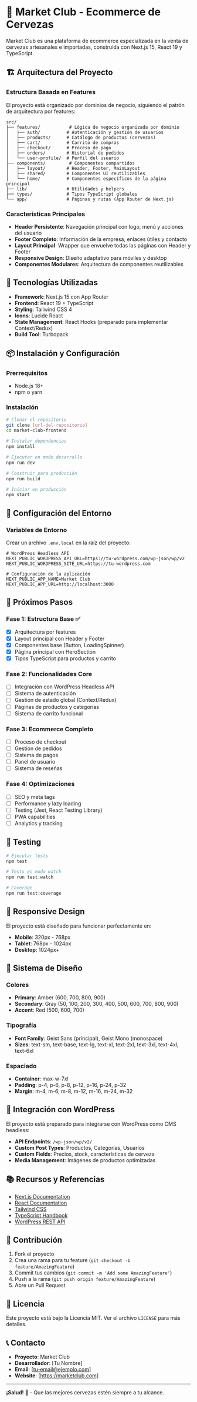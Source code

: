 # 🍺 Market Club - Ecommerce de Cervezas

Market Club es una plataforma de ecommerce especializada en la venta de cervezas artesanales e importadas, construida con Next.js 15, React 19 y TypeScript.

## 🏗️ Arquitectura del Proyecto

### **Estructura Basada en Features**

El proyecto está organizado por dominios de negocio, siguiendo el patrón de arquitectura por features:

```
src/
├── features/           # Lógica de negocio organizada por dominio
│   ├── auth/          # Autenticación y gestión de usuarios
│   ├── products/      # Catálogo de productos (cervezas)
│   ├── cart/          # Carrito de compras
│   ├── checkout/      # Proceso de pago
│   ├── orders/        # Historial de pedidos
│   └── user-profile/  # Perfil del usuario
├── components/         # Componentes compartidos
│   ├── layout/        # Header, Footer, MainLayout
│   ├── shared/        # Componentes UI reutilizables
│   └── home/          # Componentes específicos de la página principal
├── lib/               # Utilidades y helpers
├── types/             # Tipos TypeScript globales
└── app/               # Páginas y rutas (App Router de Next.js)
```

### **Características Principales**

- **Header Persistente**: Navegación principal con logo, menú y acciones del usuario
- **Footer Completo**: Información de la empresa, enlaces útiles y contacto
- **Layout Principal**: Wrapper que envuelve todas las páginas con Header y Footer
- **Responsive Design**: Diseño adaptativo para móviles y desktop
- **Componentes Modulares**: Arquitectura de componentes reutilizables

## 🚀 Tecnologías Utilizadas

- **Framework**: Next.js 15 con App Router
- **Frontend**: React 19 + TypeScript
- **Styling**: Tailwind CSS 4
- **Icons**: Lucide React
- **State Management**: React Hooks (preparado para implementar Context/Redux)
- **Build Tool**: Turbopack

## 📦 Instalación y Configuración

### Prerrequisitos

- Node.js 18+
- npm o yarn

### Instalación

```bash
# Clonar el repositorio
git clone [url-del-repositorio]
cd market-club-frontend

# Instalar dependencias
npm install

# Ejecutar en modo desarrollo
npm run dev

# Construir para producción
npm run build

# Iniciar en producción
npm start
```

## 🔧 Configuración del Entorno

### Variables de Entorno

Crear un archivo `.env.local` en la raíz del proyecto:

```env
# WordPress Headless API
NEXT_PUBLIC_WORDPRESS_API_URL=https://tu-wordpress.com/wp-json/wp/v2
NEXT_PUBLIC_WORDPRESS_SITE_URL=https://tu-wordpress.com

# Configuración de la aplicación
NEXT_PUBLIC_APP_NAME=Market Club
NEXT_PUBLIC_APP_URL=http://localhost:3000
```

## 🎯 Próximos Pasos

### **Fase 1: Estructura Base** ✅

- [x] Arquitectura por features
- [x] Layout principal con Header y Footer
- [x] Componentes base (Button, LoadingSpinner)
- [x] Página principal con HeroSection
- [x] Tipos TypeScript para productos y carrito

### **Fase 2: Funcionalidades Core**

- [ ] Integración con WordPress Headless API
- [ ] Sistema de autenticación
- [ ] Gestión de estado global (Context/Redux)
- [ ] Páginas de productos y categorías
- [ ] Sistema de carrito funcional

### **Fase 3: Ecommerce Completo**

- [ ] Proceso de checkout
- [ ] Gestión de pedidos
- [ ] Sistema de pagos
- [ ] Panel de usuario
- [ ] Sistema de reseñas

### **Fase 4: Optimizaciones**

- [ ] SEO y meta tags
- [ ] Performance y lazy loading
- [ ] Testing (Jest, React Testing Library)
- [ ] PWA capabilities
- [ ] Analytics y tracking

## 🧪 Testing

```bash
# Ejecutar tests
npm test

# Tests en modo watch
npm run test:watch

# Coverage
npm run test:coverage
```

## 📱 Responsive Design

El proyecto está diseñado para funcionar perfectamente en:

- **Mobile**: 320px - 768px
- **Tablet**: 768px - 1024px
- **Desktop**: 1024px+

## 🎨 Sistema de Diseño

### **Colores**

- **Primary**: Amber (600, 700, 800, 900)
- **Secondary**: Gray (50, 100, 200, 300, 400, 500, 600, 700, 800, 900)
- **Accent**: Red (500, 600, 700)

### **Tipografía**

- **Font Family**: Geist Sans (principal), Geist Mono (monospace)
- **Sizes**: text-sm, text-base, text-lg, text-xl, text-2xl, text-3xl, text-4xl, text-6xl

### **Espaciado**

- **Container**: max-w-7xl
- **Padding**: p-4, p-6, p-8, p-12, p-16, p-24, p-32
- **Margin**: m-4, m-6, m-8, m-12, m-16, m-24, m-32

## 🔌 Integración con WordPress

El proyecto está preparado para integrarse con WordPress como CMS headless:

- **API Endpoints**: `/wp-json/wp/v2/`
- **Custom Post Types**: Productos, Categorías, Usuarios
- **Custom Fields**: Precios, stock, características de cerveza
- **Media Management**: Imágenes de productos optimizadas

## 📚 Recursos y Referencias

- [Next.js Documentation](https://nextjs.org/docs)
- [React Documentation](https://react.dev/)
- [Tailwind CSS](https://tailwindcss.com/)
- [TypeScript Handbook](https://www.typescriptlang.org/docs/)
- [WordPress REST API](https://developer.wordpress.org/rest-api/)

## 🤝 Contribución

1. Fork el proyecto
2. Crea una rama para tu feature (`git checkout -b feature/AmazingFeature`)
3. Commit tus cambios (`git commit -m 'Add some AmazingFeature'`)
4. Push a la rama (`git push origin feature/AmazingFeature`)
5. Abre un Pull Request

## 📄 Licencia

Este proyecto está bajo la Licencia MIT. Ver el archivo `LICENSE` para más detalles.

## 📞 Contacto

- **Proyecto**: Market Club
- **Desarrollador**: [Tu Nombre]
- **Email**: [tu-email@ejemplo.com]
- **Website**: [https://marketclub.com]

---

**¡Salud! 🍻** - Que las mejores cervezas estén siempre a tu alcance.
